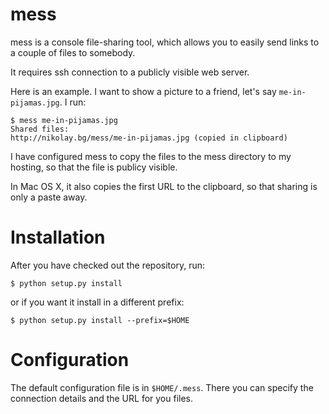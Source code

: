 mess
====

mess is a console file-sharing tool, which allows you to easily send links to a couple of files to somebody.

It requires ssh connection to a publicly visible web server.

Here is an example. I want to show a picture to a friend, let's say `me-in-pijamas.jpg`. I run:

    $ mess me-in-pijamas.jpg
    Shared files:
    http://nikolay.bg/mess/me-in-pijamas.jpg (copied in clipboard)

I have configured mess to copy the files to the mess directory to my hosting,
so that the file is publicy visible.

In Mac OS X, it also copies the first URL to the clipboard, so that sharing is only a paste away.

Installation
============

After you have checked out the repository, run:

    $ python setup.py install

or if you want it install in a different prefix:

    $ python setup.py install --prefix=$HOME


Configuration
=============

The default configuration file is in `$HOME/.mess`. There you can specify the connection details and the URL for you files.